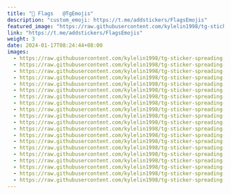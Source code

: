 ```yaml
---
title: "🚩 Flags   @TgEmojis"
description: "custom_emoji: https://t.me/addstickers/FlagsEmojis"
featured_image: "https://raw.githubusercontent.com/kylelin1998/tg-sticker-spreading-worldwide-images/main/img/972bbd86-2c04-46a5-acf0-0ae38027a7fe.jpg"
link: "https://t.me/addstickers/FlagsEmojis"
weight: 3
date: 2024-01-17T08:24:44+08:00
images:
  - https://raw.githubusercontent.com/kylelin1998/tg-sticker-spreading-worldwide-images/main/img/972bbd86-2c04-46a5-acf0-0ae38027a7fe.jpg
  - https://raw.githubusercontent.com/kylelin1998/tg-sticker-spreading-worldwide-images/main/img/425056c3-aae7-4638-a382-0b754a35bde9.jpg
  - https://raw.githubusercontent.com/kylelin1998/tg-sticker-spreading-worldwide-images/main/img/7d83e6d5-4eaf-4d8c-a0fc-a98b71e2036f.jpg
  - https://raw.githubusercontent.com/kylelin1998/tg-sticker-spreading-worldwide-images/main/img/a3e9ea1b-46b1-46cc-8135-4ae28f218d94.jpg
  - https://raw.githubusercontent.com/kylelin1998/tg-sticker-spreading-worldwide-images/main/img/ed0c35bc-3154-4653-8061-da4129647e58.jpg
  - https://raw.githubusercontent.com/kylelin1998/tg-sticker-spreading-worldwide-images/main/img/6344bb06-41bf-4dfb-a37e-4421bbd6bf92.jpg
  - https://raw.githubusercontent.com/kylelin1998/tg-sticker-spreading-worldwide-images/main/img/b8bb72cd-8dc9-4deb-8c3b-7c0ecff3743f.jpg
  - https://raw.githubusercontent.com/kylelin1998/tg-sticker-spreading-worldwide-images/main/img/cba9e939-0c34-4a5e-a15e-8896c7124b95.jpg
  - https://raw.githubusercontent.com/kylelin1998/tg-sticker-spreading-worldwide-images/main/img/91f6ff71-79b7-4f84-bcb5-eb5a3781db4b.jpg
  - https://raw.githubusercontent.com/kylelin1998/tg-sticker-spreading-worldwide-images/main/img/7a2fced7-5940-4c0e-b8d0-58295dda12cf.jpg
  - https://raw.githubusercontent.com/kylelin1998/tg-sticker-spreading-worldwide-images/main/img/c5832767-21ab-46d2-bc98-c86f0e0a4602.jpg
  - https://raw.githubusercontent.com/kylelin1998/tg-sticker-spreading-worldwide-images/main/img/5b48483d-7c57-4f78-93bb-0a206f1b7ca1.jpg
  - https://raw.githubusercontent.com/kylelin1998/tg-sticker-spreading-worldwide-images/main/img/fb9d9ba3-3713-4f58-bbbd-afc55e6e8c3d.jpg
  - https://raw.githubusercontent.com/kylelin1998/tg-sticker-spreading-worldwide-images/main/img/5309c534-4f51-469c-b0b9-9d0d1361d66c.jpg
  - https://raw.githubusercontent.com/kylelin1998/tg-sticker-spreading-worldwide-images/main/img/699f61b7-5925-4b01-985a-c00793f4dc21.jpg
  - https://raw.githubusercontent.com/kylelin1998/tg-sticker-spreading-worldwide-images/main/img/6284469c-a9c4-41e5-aea9-b68fa70288f3.jpg
  - https://raw.githubusercontent.com/kylelin1998/tg-sticker-spreading-worldwide-images/main/img/47d46b3b-2a3e-4aac-ab8d-6f1593521c6c.jpg
  - https://raw.githubusercontent.com/kylelin1998/tg-sticker-spreading-worldwide-images/main/img/68a81de5-9d95-46f3-a4db-880a71e06fa1.jpg
  - https://raw.githubusercontent.com/kylelin1998/tg-sticker-spreading-worldwide-images/main/img/a805fa38-808b-4d09-b924-b0952ebca993.jpg
  - https://raw.githubusercontent.com/kylelin1998/tg-sticker-spreading-worldwide-images/main/img/72b7455e-1217-4c43-8b27-86cb0206a4a2.jpg
---
```

